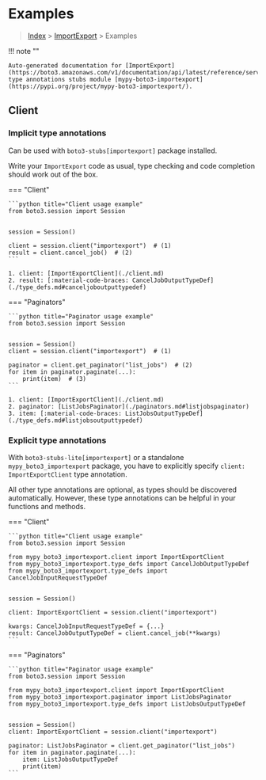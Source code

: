 # Examples

> [Index](../README.md) > [ImportExport](./README.md) > Examples

!!! note ""

    Auto-generated documentation for [ImportExport](https://boto3.amazonaws.com/v1/documentation/api/latest/reference/services/importexport.html#ImportExport)
    type annotations stubs module [mypy-boto3-importexport](https://pypi.org/project/mypy-boto3-importexport/).

## Client

### Implicit type annotations

Can be used with `boto3-stubs[importexport]` package installed.

Write your `ImportExport` code as usual,
type checking and code completion should work out of the box.


=== "Client"

    ```python title="Client usage example"
    from boto3.session import Session


    session = Session()

    client = session.client("importexport")  # (1)
    result = client.cancel_job()  # (2)
    ```

    1. client: [ImportExportClient](./client.md)
    2. result: [:material-code-braces: CancelJobOutputTypeDef](./type_defs.md#canceljoboutputtypedef) 



=== "Paginators"

    ```python title="Paginator usage example"
    from boto3.session import Session


    session = Session()
    client = session.client("importexport")  # (1)

    paginator = client.get_paginator("list_jobs")  # (2)
    for item in paginator.paginate(...):
        print(item)  # (3)
    ```

    1. client: [ImportExportClient](./client.md)
    2. paginator: [ListJobsPaginator](./paginators.md#listjobspaginator)
    3. item: [:material-code-braces: ListJobsOutputTypeDef](./type_defs.md#listjobsoutputtypedef) 




### Explicit type annotations

With `boto3-stubs-lite[importexport]`
or a standalone `mypy_boto3_importexport` package, you have to explicitly specify `client: ImportExportClient` type annotation.

All other type annotations are optional, as types should be discovered automatically.
However, these type annotations can be helpful in your functions and methods.


=== "Client"

    ```python title="Client usage example"
    from boto3.session import Session

    from mypy_boto3_importexport.client import ImportExportClient
    from mypy_boto3_importexport.type_defs import CancelJobOutputTypeDef
    from mypy_boto3_importexport.type_defs import CancelJobInputRequestTypeDef


    session = Session()

    client: ImportExportClient = session.client("importexport")

    kwargs: CancelJobInputRequestTypeDef = {...}
    result: CancelJobOutputTypeDef = client.cancel_job(**kwargs)
    ```



=== "Paginators"

    ```python title="Paginator usage example"
    from boto3.session import Session

    from mypy_boto3_importexport.client import ImportExportClient
    from mypy_boto3_importexport.paginator import ListJobsPaginator
    from mypy_boto3_importexport.type_defs import ListJobsOutputTypeDef


    session = Session()
    client: ImportExportClient = session.client("importexport")

    paginator: ListJobsPaginator = client.get_paginator("list_jobs")
    for item in paginator.paginate(...):
        item: ListJobsOutputTypeDef
        print(item)
    ```




